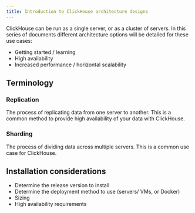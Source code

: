 ```yaml
---
title: Introduction to ClickHouse architecture designs
---
```


ClickHouse can be run as a single server, or as a cluster of servers.  In this series of documents different architecture options will be detailed for these use cases:
- Getting started / learning
- High availability
- Increased performance / horizontal scalability

## Terminology

### Replication
The process of replicating data from one server to another.  This is a common method to provide high availability of your data with ClickHouse.

### Sharding
The process of dividing data across multiple servers.  This is a common use case for ClickHouse.

## Installation considerations
- Determine the release version to install
- Determine the deployment method to use (servers/ VMs, or Docker)
- Sizing
- High availability requirements

